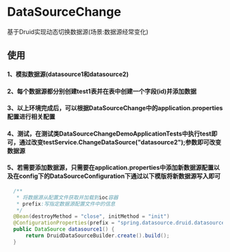 # DataSourceChange
基于Druid实现动态切换数据源(场景:数据源经常变化)

## 使用
#### 1、模拟数据源(datasource1和datasource2)

#### 2、每个数据源都分别创建test1表并在表中创建一个字段(id)并添加数据

#### 3、以上环境完成后，可以根据DataSourceChange中的application.properties配置进行相关配置

#### 4、测试，在测试类DataSourceChangeDemoApplicationTests中执行test即可，通过改变testService.ChangeDataSource("datasource2");参数即可改变数据源

#### 5、若需要添加数据源，只需要在application.properties中添加新数据源配置以及在config下的DataSourceConfiguration下通过以下模版将新数据源写入即可


  ```java
    /**
     * 将数据源从配置文件获取并加载到ioc容器
     * prefix:写指定数据源配置文件中的信息
     */
    @Bean(destroyMethod = "close", initMethod = "init")
    @ConfigurationProperties(prefix = "spring.datasource.druid.datasource1")
    public DataSource datasource1() {
        return DruidDataSourceBuilder.create().build();
    }
   
     

   
   


